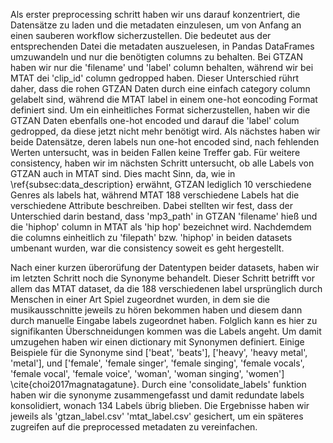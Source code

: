 Als erster preprocessing schritt haben wir uns darauf konzentriert, die Datensätze zu laden und die metadaten einzulesen, um von Anfang an einen sauberen workflow sicherzustellen. Die bedeutet aus der entsprechenden Datei die metadaten auszuelesen, in Pandas DataFrames umzuwandeln und nur die benötigten columns zu behalten. Bei GTZAN haben wir nur die 'filename' und 'label' column behalten, während wir bei MTAT dei 'clip_id' column gedropped haben.
Dieser Unterschied rührt daher, dass die rohen GTZAN Daten durch eine einfach category column  gelabelt sind, während die MTAT label in einem one-hot eoncoding Format definiert sind. Um ein einheitliches Format sicherzustellen, haben wir die GTZAN Daten ebenfalls one-hot encoded und darauf die 'label' colum gedropped, da diese jetzt nicht mehr benötigt wird.
Als nächstes haben wir beide Datensätze, deren labels nun one-hot encoded sind, nach fehlenden Werten untersucht, was in beiden Fallen keine Treffer gab. Für weitere consistency, haben wir im nächsten Schritt untersucht, ob alle Labels von GTZAN auch in MTAT sind. Dies macht Sinn, da, wie in \ref{subsec:data_description} erwähnt, GTZAN lediglich 10 verschiedene Genres als labels hat, während MTAT 188 verschiedene Labels hat die verschiedene Attribute beschreiben. Dabei stellten wir fest, dass der Unterschied darin bestand, dass 'mp3_path' in GTZAN 'filename' hieß und die 'hiphop' column in MTAT als 'hip hop' bezeichnet wird. Nachdemdem die columns einheitlich zu 'filepath' bzw. 'hiphop' in beiden datasets umbenant wurden, war die consistency soweit es geht hergestellt.

Nach einer kurzen überorüfung der Datentypen beider datasets, haben wir im letzten Schritt noch die Synonyme behandelt. Dieser Schritt betrifft vor allem das MTAT dataset, da die 188 verschiedenen label ursprünglich durch Menschen in einer Art Spiel zugeordnet wurden, in dem sie die musikausschnitte jeweils zu hören bekommen haben und diesem dann durch manuelle Eingabe labels zugeordnet haben. Folglich kann es hier zu signifikanten Überschneidungen kommen was die Labels angeht. Um damit umzugehen haben wir einen dictionary mit Synonymen definiert. Einige Beispiele für die Synonyme sind ['beat', 'beats'], ['heavy', 'heavy metal', 'metal'], und ['female', 'female singer', 'female singing', 'female vocals', 'female vocal', 'female voice', 'woman', 'woman singing', 'women'] \cite{choi2017magnatagatune}.
Durch eine 'consolidate_labels' funktion haben wir die synonyme zusammengefasst und damit redundate labels konsolidiert, wonach 134 Labels übrig blieben. Die Ergebnisse haben wir jeweils als 'gtzan_label.csv' 'mtat_label.csv' gesichert, um ein späteres zugreifen auf die preprocessed metadaten zu vereinfachen.


